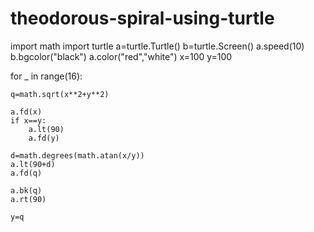 # theodorous-spiral-using-turtle


import math
import turtle
a=turtle.Turtle()
b=turtle.Screen()
a.speed(10)
b.bgcolor("black")
a.color("red","white")
x=100
y=100

for _ in range(16):
    
    q=math.sqrt(x**2+y**2)
    
    a.fd(x)
    if x==y:
        a.lt(90)
        a.fd(y)
    
    d=math.degrees(math.atan(x/y))
    a.lt(90+d)
    a.fd(q)

    a.bk(q)
    a.rt(90)
    
    y=q
    
